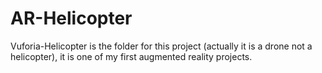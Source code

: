 # AR-Helicopter

Vuforia-Helicopter is the folder for this project (actually it is a drone not a helicopter), it is one of my first augmented reality projects.
